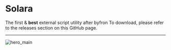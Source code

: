 # Solara
The first &amp; **best** external script utility after byfron
To download, please refer to the releases section on this GitHub page. <hr>
![hero_main](https://github.com/user-attachments/assets/48ab08a7-5085-4aa3-94e4-fdb06193d6d7)

